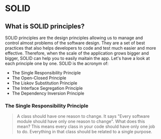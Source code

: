 # SOLID

## What is SOLID principles?
SOLID principles are the design principles allowing us to manage and control almost problems of the software design. They are a set of best practices that also helps developers to code and test much easier and more effective. Therefore, when the scale of the application grows bigger and bigger, SOLID can help you to easily maitain the app.
Let's have a look at each principle one by one. SOLID is the acronym of:
- The Single Responsibility Principle
- The Open-Closed Principle
- The Liskov Substitution Principle
- The Interface Segregation Principle
- The Dependency Inversion Principle

### The Single Responsibility Principle
> A class should have one reason to change.
It says "Every software module should have only one reason to change". What does this mean? This means every class in your code should have only one job to do. Everything in that class should be related to a single purpose.